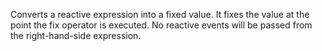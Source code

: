 Converts a reactive expression into a fixed value. It fixes the value at the point the fix operator is executed. No reactive events will be passed from the right-hand-side expression.